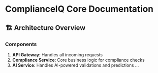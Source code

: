 # ComplianceIQ Core Documentation

## 🏗️ Architecture Overview

### Components
1. **API Gateway**: Handles all incoming requests
2. **Compliance Service**: Core business logic for compliance checks
3. **AI Service**: Handles AI-powered validations and predictions
... 